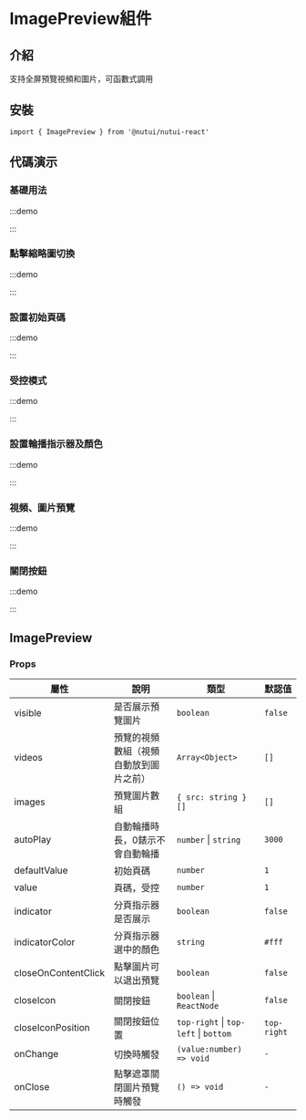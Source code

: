 # ImagePreview組件

## 介紹

支持全屏預覽視頻和圖片，可函數式調用

## 安裝

```tsx
import { ImagePreview } from '@nutui/nutui-react'
```

## 代碼演示

### 基礎用法

:::demo

<CodeBlock src='h5/demo1.tsx'></CodeBlock>

:::

### 點擊縮略圖切換

:::demo

<CodeBlock src='h5/demo2.tsx'></CodeBlock>

:::

### 設置初始頁碼

:::demo

<CodeBlock src='h5/demo3.tsx'></CodeBlock>

:::

### 受控模式

:::demo

<CodeBlock src='h5/demo4.tsx'></CodeBlock>

:::

### 設置輪播指示器及顏色

:::demo

<CodeBlock src='h5/demo5.tsx'></CodeBlock>

:::

### 視頻、圖片預覽

:::demo

<CodeBlock src='h5/demo6.tsx'></CodeBlock>

:::

### 關閉按鈕

:::demo

<CodeBlock src='h5/demo7.tsx'></CodeBlock>

:::

## ImagePreview

### Props

| 屬性 | 說明 | 類型 | 默認值 |
| --- | --- | --- | --- |
| visible | 是否展示預覽圖片 | `boolean` | `false` |
| videos | 預覽的視頻數組（視頻自動放到圖片之前） | `Array<Object>` | `[]` |
| images | 預覽圖片數組 | `{ src: string }[]` | `[]` |
| autoPlay | 自動輪播時長，0錶示不會自動輪播 | `number` \| `string` | `3000` |
| defaultValue | 初始頁碼 | `number` | `1` |
| value | 頁碼，受控 | `number` | `1` |
| indicator | 分頁指示器是否展示 | `boolean` | `false` |
| indicatorColor | 分頁指示器選中的顏色 | `string` | `#fff` |
| closeOnContentClick | 點擊圖片可以退出預覽 | `boolean` | `false` |
| closeIcon | 關閉按鈕 | `boolean` \| `ReactNode` | `false` |
| closeIconPosition | 關閉按鈕位置 | `top-right` \| `top-left` \| `bottom` | `top-right` |
| onChange | 切換時觸發 | `(value:number) => void` | `-` |
| onClose | 點擊遮罩關閉圖片預覽時觸發 | `() => void` | `-` |